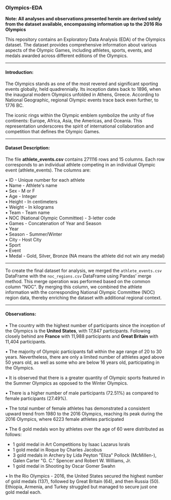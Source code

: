 ### Olympics-EDA

**Note: All analyses and observations presented herein are derived solely from the dataset available, encompassing information up to the 2016 Rio Olympics**

This repository contains an Exploratory Data Analysis (EDA) of the Olympics dataset. The dataset provides comprehensive information about various aspects of the Olympic Games, including athletes, sports, events, and medals awarded across different editions of the Olympics. 

---------


#### Introduction:

The Olympics stands as one of the most revered and significant sporting events globally, held quadrennially. Its inception dates back to 1896, when the inaugural modern Olympics unfolded in Athens, Greece. According to National Geographic, regional Olympic events trace back even further, to 1776 BC.

The iconic rings within the Olympic emblem symbolize the unity of five continents: Europe, Africa, Asia, the Americas, and Oceania. This representation underscores the spirit of international collaboration and competition that defines the Olympic Games.

---------


#### Dataset Description:

The file **athlete_events.csv** contains 271116 rows and 15 columns. Each row corresponds to an individual athlete competing in an individual Olympic event (athlete_events). The columns are:

• ID - Unique number for each athlete <br>
• Name - Athlete's name <br>
• Sex - M or F <br>
• Age - Integer <br>
• Height - In centimeters <br>
• Weight - In kilograms <br>
• Team - Team name <br>
• NOC (National Olympic Committee) - 3-letter code <br>
• Games - Concatenation of Year and Season <br>
• Year <br>
• Season - Summer/Winter  <br>
• City - Host City <br>
• Sport  <br>
• Event <br>
• Medal - Gold, Silver, Bronze (NA means the athlete did not win any medal) <br>

---------


To create the final dataset for analysis, we merged the `athlete_events.csv` DataFrame with the `noc_regions.csv` DataFrame using Pandas' merge method. This merge operation was performed based on the common column "NOC". By merging this column, we combined the athlete information with the corresponding National Olympic Committee (NOC) region data, thereby enriching the dataset with additional regional context.

---------


#### Observations:
• The country with the highest number of participants since the inception of the Olympics is the **United States**,
with 17,847 participants. Following closely behind are **France** with 11,988 participants and **Great Britain** with 11,404 participants.

• The majority of Olympic participants fall within the age range of 20 to 30 years. Nevertheless, there are only a limited number of athletes aged above 50 years old, as well as some who are below 16 years old, participating in the Olympics.

• It is observed that there is a greater quantity of Olympic sports featured in the Summer Olympics as opposed to the Winter Olympics.

• There is a higher number of male participants (72.51%) as compared to female participants (27.49%).

• The total number of female athletes has demonstrated a consistent upward trend from 1980 to the 2016 Olympics, reaching its peak during the 2016 Olympics, where 6223 female athletes participated

• The 6 gold medals won by athletes over the age of 60 were distributed as follows:

  - 1 gold medal in Art Competitions by Isaac Lazarus Israls
  - 1 gold medal in Roque by Charles Jacobus
  - 3 gold medals in Archery by Lida Peyton "Eliza" Pollock (McMillen-), Galen Carter "G. C." Spencer and Robert W. 
    Williams, Jr.
  - 1 gold medal in Shooting by Oscar Gomer Swahn

• In the Rio Olympics - 2016, the United States secured the highest number of gold medals (137), followed by Great Britain (64), and then Russia (50). Ethiopia, Armenia, and Turkey struggled but managed to secure just one gold medal each.
